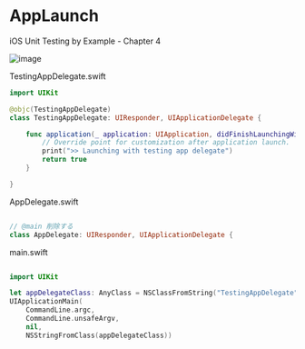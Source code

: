 # AppLaunch
iOS Unit Testing by Example - Chapter 4

![image](https://user-images.githubusercontent.com/47273077/178744829-44543765-d038-4d50-938d-7fb790badb98.png)

TestingAppDelegate.swift
```swift
import UIKit

@objc(TestingAppDelegate)
class TestingAppDelegate: UIResponder, UIApplicationDelegate {

    func application(_ application: UIApplication, didFinishLaunchingWithOptions launchOptions: [UIApplication.LaunchOptionsKey: Any]?) -> Bool {
        // Override point for customization after application launch.
        print(">> Launching with testing app delegate")
        return true
    }

}

```

AppDelegate.swift
```swift

// @main 削除する
class AppDelegate: UIResponder, UIApplicationDelegate {

```

main.swift
```swift

import UIKit

let appDelegateClass: AnyClass = NSClassFromString("TestingAppDelegate") ?? AppDelegate.self
UIApplicationMain(
    CommandLine.argc,
    CommandLine.unsafeArgv,
    nil,
    NSStringFromClass(appDelegateClass))

```
